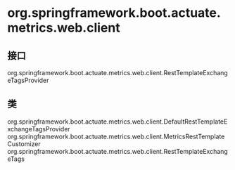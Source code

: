 # org.springframework.boot.actuate.metrics.web.client

## 接口

org.springframework.boot.actuate.metrics.web.client.RestTemplateExchangeTagsProvider

## 类

org.springframework.boot.actuate.metrics.web.client.DefaultRestTemplateExchangeTagsProvider
org.springframework.boot.actuate.metrics.web.client.MetricsRestTemplateCustomizer
org.springframework.boot.actuate.metrics.web.client.RestTemplateExchangeTags





